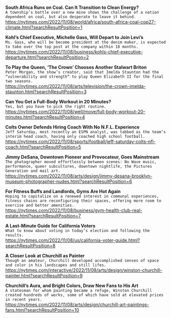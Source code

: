 **South Africa Runs on Coal. Can It Transition to Clean Energy?**\
`A township’s battle over a new mine shows the challenge of a nation dependent on coal, but also desperate to leave it behind.`\
https://nytimes.com/2022/11/08/world/africa/south-africa-coal-cop27-climate.html?searchResultPosition=1

**Kohl’s Chief Executive, Michelle Gass, Will Depart to Join Levi’s**\
`Ms. Gass, who will be become president at the denim maker, is expected to take over the top post at the company within 18 months.`\
https://nytimes.com/2022/11/08/business/kohls-chief-executive-departure.html?searchResultPosition=2

**To Play the Queen, ‘The Crown’ Chooses Another Stalwart Briton**\
`Peter Morgan, the show’s creator, said that Imelda Staunton had the “vulnerability and strength” to play Queen Elizabeth II for the final two seasons.`\
https://nytimes.com/2022/11/08/arts/television/the-crown-imelda-staunton.html?searchResultPosition=3

**Can You Get a Full-Body Workout in 20 Minutes?**\
`Yes, but you have to pick the right routine.`\
https://nytimes.com/2022/11/08/well/move/full-body-workout-20-minutes.html?searchResultPosition=4

**Colts Owner Defends Hiring Coach With No N.F.L. Experience**\
`Jeff Saturday, most recently an ESPN analyst, was tabbed as the team’s interim head coach, having only coached high school football.`\
https://nytimes.com/2022/11/08/sports/football/jeff-saturday-colts-nfl-coach.html?searchResultPosition=5

**Jimmy DeSana, Downtown Pioneer and Provocateur, Goes Mainstream**\
`The photographer moved effortlessly between scenes: No Wave music, performance, queer subcultures, downtown nightlife, the Pictures Generation and mail art.`\
https://nytimes.com/2022/11/08/arts/design/jimmy-desana-brooklyn-museum-photographer-nudes.html?searchResultPosition=6

**For Fitness Buffs and Landlords, Gyms Are Hot Again**\
`Hoping to capitalize on a renewed interest in communal experiences, fitness chains are reconfiguring their spaces, offering more room to exercise and better amenities.`\
https://nytimes.com/2022/11/08/business/gym-health-club-real-estate.html?searchResultPosition=7

**A Last-Minute Guide for California Voters**\
`What to know about voting in today’s election and following the results.`\
https://nytimes.com/2022/11/08/us/california-voter-guide.html?searchResultPosition=8

**A Closer Look at Churchill as Painter**\
`Though an amateur, Churchill developed accomplished senses of space and color in his landscapes and still lifes.`\
https://nytimes.com/interactive/2022/11/08/arts/design/winston-churchill-painter.html?searchResultPosition=9

**Churchill’s Aura, and Bright Colors, Draw New Fans to His Art**\
`A statesman for whom painting became a refuge, Winston Churchill created hundreds of works, some of which have sold at elevated prices in recent years.`\
https://nytimes.com/2022/11/08/arts/design/churchill-art-paintings-fans.html?searchResultPosition=10

